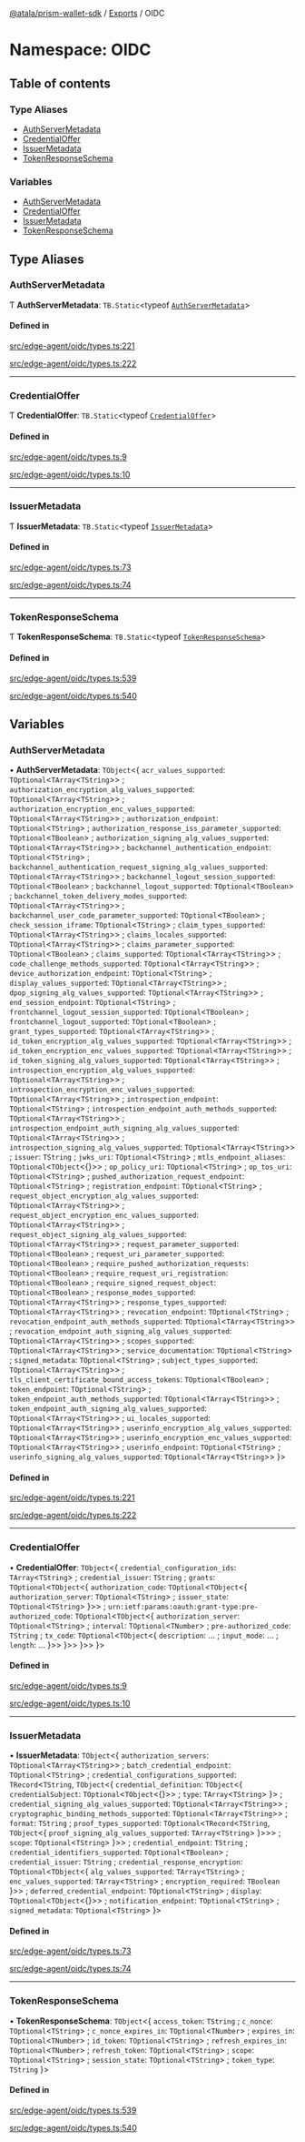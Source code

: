 [@atala/prism-wallet-sdk](../README.md) / [Exports](../modules.md) / OIDC

# Namespace: OIDC

## Table of contents

### Type Aliases

- [AuthServerMetadata](OIDC.md#authservermetadata)
- [CredentialOffer](OIDC.md#credentialoffer)
- [IssuerMetadata](OIDC.md#issuermetadata)
- [TokenResponseSchema](OIDC.md#tokenresponseschema)

### Variables

- [AuthServerMetadata](OIDC.md#authservermetadata-1)
- [CredentialOffer](OIDC.md#credentialoffer-1)
- [IssuerMetadata](OIDC.md#issuermetadata-1)
- [TokenResponseSchema](OIDC.md#tokenresponseschema-1)

## Type Aliases

### AuthServerMetadata

Ƭ **AuthServerMetadata**: `TB.Static`\<typeof [`AuthServerMetadata`](OIDC.md#authservermetadata-1)\>

#### Defined in

[src/edge-agent/oidc/types.ts:221](https://github.com/hyperledger/identus-edge-agent-sdk-ts/blob/2cdbf1ede368164be3dd56f3e362e76e94d48b48/src/edge-agent/oidc/types.ts#L221)

[src/edge-agent/oidc/types.ts:222](https://github.com/hyperledger/identus-edge-agent-sdk-ts/blob/2cdbf1ede368164be3dd56f3e362e76e94d48b48/src/edge-agent/oidc/types.ts#L222)

___

### CredentialOffer

Ƭ **CredentialOffer**: `TB.Static`\<typeof [`CredentialOffer`](OIDC.md#credentialoffer-1)\>

#### Defined in

[src/edge-agent/oidc/types.ts:9](https://github.com/hyperledger/identus-edge-agent-sdk-ts/blob/2cdbf1ede368164be3dd56f3e362e76e94d48b48/src/edge-agent/oidc/types.ts#L9)

[src/edge-agent/oidc/types.ts:10](https://github.com/hyperledger/identus-edge-agent-sdk-ts/blob/2cdbf1ede368164be3dd56f3e362e76e94d48b48/src/edge-agent/oidc/types.ts#L10)

___

### IssuerMetadata

Ƭ **IssuerMetadata**: `TB.Static`\<typeof [`IssuerMetadata`](OIDC.md#issuermetadata-1)\>

#### Defined in

[src/edge-agent/oidc/types.ts:73](https://github.com/hyperledger/identus-edge-agent-sdk-ts/blob/2cdbf1ede368164be3dd56f3e362e76e94d48b48/src/edge-agent/oidc/types.ts#L73)

[src/edge-agent/oidc/types.ts:74](https://github.com/hyperledger/identus-edge-agent-sdk-ts/blob/2cdbf1ede368164be3dd56f3e362e76e94d48b48/src/edge-agent/oidc/types.ts#L74)

___

### TokenResponseSchema

Ƭ **TokenResponseSchema**: `TB.Static`\<typeof [`TokenResponseSchema`](OIDC.md#tokenresponseschema-1)\>

#### Defined in

[src/edge-agent/oidc/types.ts:539](https://github.com/hyperledger/identus-edge-agent-sdk-ts/blob/2cdbf1ede368164be3dd56f3e362e76e94d48b48/src/edge-agent/oidc/types.ts#L539)

[src/edge-agent/oidc/types.ts:540](https://github.com/hyperledger/identus-edge-agent-sdk-ts/blob/2cdbf1ede368164be3dd56f3e362e76e94d48b48/src/edge-agent/oidc/types.ts#L540)

## Variables

### AuthServerMetadata

• **AuthServerMetadata**: `TObject`\<\{ `acr_values_supported`: `TOptional`\<`TArray`\<`TString`\>\> ; `authorization_encryption_alg_values_supported`: `TOptional`\<`TArray`\<`TString`\>\> ; `authorization_encryption_enc_values_supported`: `TOptional`\<`TArray`\<`TString`\>\> ; `authorization_endpoint`: `TOptional`\<`TString`\> ; `authorization_response_iss_parameter_supported`: `TOptional`\<`TBoolean`\> ; `authorization_signing_alg_values_supported`: `TOptional`\<`TArray`\<`TString`\>\> ; `backchannel_authentication_endpoint`: `TOptional`\<`TString`\> ; `backchannel_authentication_request_signing_alg_values_supported`: `TOptional`\<`TArray`\<`TString`\>\> ; `backchannel_logout_session_supported`: `TOptional`\<`TBoolean`\> ; `backchannel_logout_supported`: `TOptional`\<`TBoolean`\> ; `backchannel_token_delivery_modes_supported`: `TOptional`\<`TArray`\<`TString`\>\> ; `backchannel_user_code_parameter_supported`: `TOptional`\<`TBoolean`\> ; `check_session_iframe`: `TOptional`\<`TString`\> ; `claim_types_supported`: `TOptional`\<`TArray`\<`TString`\>\> ; `claims_locales_supported`: `TOptional`\<`TArray`\<`TString`\>\> ; `claims_parameter_supported`: `TOptional`\<`TBoolean`\> ; `claims_supported`: `TOptional`\<`TArray`\<`TString`\>\> ; `code_challenge_methods_supported`: `TOptional`\<`TArray`\<`TString`\>\> ; `device_authorization_endpoint`: `TOptional`\<`TString`\> ; `display_values_supported`: `TOptional`\<`TArray`\<`TString`\>\> ; `dpop_signing_alg_values_supported`: `TOptional`\<`TArray`\<`TString`\>\> ; `end_session_endpoint`: `TOptional`\<`TString`\> ; `frontchannel_logout_session_supported`: `TOptional`\<`TBoolean`\> ; `frontchannel_logout_supported`: `TOptional`\<`TBoolean`\> ; `grant_types_supported`: `TOptional`\<`TArray`\<`TString`\>\> ; `id_token_encryption_alg_values_supported`: `TOptional`\<`TArray`\<`TString`\>\> ; `id_token_encryption_enc_values_supported`: `TOptional`\<`TArray`\<`TString`\>\> ; `id_token_signing_alg_values_supported`: `TOptional`\<`TArray`\<`TString`\>\> ; `introspection_encryption_alg_values_supported`: `TOptional`\<`TArray`\<`TString`\>\> ; `introspection_encryption_enc_values_supported`: `TOptional`\<`TArray`\<`TString`\>\> ; `introspection_endpoint`: `TOptional`\<`TString`\> ; `introspection_endpoint_auth_methods_supported`: `TOptional`\<`TArray`\<`TString`\>\> ; `introspection_endpoint_auth_signing_alg_values_supported`: `TOptional`\<`TArray`\<`TString`\>\> ; `introspection_signing_alg_values_supported`: `TOptional`\<`TArray`\<`TString`\>\> ; `issuer`: `TString` ; `jwks_uri`: `TOptional`\<`TString`\> ; `mtls_endpoint_aliases`: `TOptional`\<`TObject`\<{}\>\> ; `op_policy_uri`: `TOptional`\<`TString`\> ; `op_tos_uri`: `TOptional`\<`TString`\> ; `pushed_authorization_request_endpoint`: `TOptional`\<`TString`\> ; `registration_endpoint`: `TOptional`\<`TString`\> ; `request_object_encryption_alg_values_supported`: `TOptional`\<`TArray`\<`TString`\>\> ; `request_object_encryption_enc_values_supported`: `TOptional`\<`TArray`\<`TString`\>\> ; `request_object_signing_alg_values_supported`: `TOptional`\<`TArray`\<`TString`\>\> ; `request_parameter_supported`: `TOptional`\<`TBoolean`\> ; `request_uri_parameter_supported`: `TOptional`\<`TBoolean`\> ; `require_pushed_authorization_requests`: `TOptional`\<`TBoolean`\> ; `require_request_uri_registration`: `TOptional`\<`TBoolean`\> ; `require_signed_request_object`: `TOptional`\<`TBoolean`\> ; `response_modes_supported`: `TOptional`\<`TArray`\<`TString`\>\> ; `response_types_supported`: `TOptional`\<`TArray`\<`TString`\>\> ; `revocation_endpoint`: `TOptional`\<`TString`\> ; `revocation_endpoint_auth_methods_supported`: `TOptional`\<`TArray`\<`TString`\>\> ; `revocation_endpoint_auth_signing_alg_values_supported`: `TOptional`\<`TArray`\<`TString`\>\> ; `scopes_supported`: `TOptional`\<`TArray`\<`TString`\>\> ; `service_documentation`: `TOptional`\<`TString`\> ; `signed_metadata`: `TOptional`\<`TString`\> ; `subject_types_supported`: `TOptional`\<`TArray`\<`TString`\>\> ; `tls_client_certificate_bound_access_tokens`: `TOptional`\<`TBoolean`\> ; `token_endpoint`: `TOptional`\<`TString`\> ; `token_endpoint_auth_methods_supported`: `TOptional`\<`TArray`\<`TString`\>\> ; `token_endpoint_auth_signing_alg_values_supported`: `TOptional`\<`TArray`\<`TString`\>\> ; `ui_locales_supported`: `TOptional`\<`TArray`\<`TString`\>\> ; `userinfo_encryption_alg_values_supported`: `TOptional`\<`TArray`\<`TString`\>\> ; `userinfo_encryption_enc_values_supported`: `TOptional`\<`TArray`\<`TString`\>\> ; `userinfo_endpoint`: `TOptional`\<`TString`\> ; `userinfo_signing_alg_values_supported`: `TOptional`\<`TArray`\<`TString`\>\>  }\>

#### Defined in

[src/edge-agent/oidc/types.ts:221](https://github.com/hyperledger/identus-edge-agent-sdk-ts/blob/2cdbf1ede368164be3dd56f3e362e76e94d48b48/src/edge-agent/oidc/types.ts#L221)

[src/edge-agent/oidc/types.ts:222](https://github.com/hyperledger/identus-edge-agent-sdk-ts/blob/2cdbf1ede368164be3dd56f3e362e76e94d48b48/src/edge-agent/oidc/types.ts#L222)

___

### CredentialOffer

• **CredentialOffer**: `TObject`\<\{ `credential_configuration_ids`: `TArray`\<`TString`\> ; `credential_issuer`: `TString` ; `grants`: `TOptional`\<`TObject`\<\{ `authorization_code`: `TOptional`\<`TObject`\<\{ `authorization_server`: `TOptional`\<`TString`\> ; `issuer_state`: `TOptional`\<`TString`\>  }\>\> ; `urn:ietf:params:oauth:grant-type:pre-authorized_code`: `TOptional`\<`TObject`\<\{ `authorization_server`: `TOptional`\<`TString`\> ; `interval`: `TOptional`\<`TNumber`\> ; `pre-authorized_code`: `TString` ; `tx_code`: `TOptional`\<`TObject`\<\{ `description`: ... ; `input_mode`: ... ; `length`: ...  }\>\>  }\>\>  }\>\>  }\>

#### Defined in

[src/edge-agent/oidc/types.ts:9](https://github.com/hyperledger/identus-edge-agent-sdk-ts/blob/2cdbf1ede368164be3dd56f3e362e76e94d48b48/src/edge-agent/oidc/types.ts#L9)

[src/edge-agent/oidc/types.ts:10](https://github.com/hyperledger/identus-edge-agent-sdk-ts/blob/2cdbf1ede368164be3dd56f3e362e76e94d48b48/src/edge-agent/oidc/types.ts#L10)

___

### IssuerMetadata

• **IssuerMetadata**: `TObject`\<\{ `authorization_servers`: `TOptional`\<`TArray`\<`TString`\>\> ; `batch_credential_endpoint`: `TOptional`\<`TString`\> ; `credential_configurations_supported`: `TRecord`\<`TString`, `TObject`\<\{ `credential_definition`: `TObject`\<\{ `credentialSubject`: `TOptional`\<`TObject`\<{}\>\> ; `type`: `TArray`\<`TString`\>  }\> ; `credential_signing_alg_values_supported`: `TOptional`\<`TArray`\<`TString`\>\> ; `cryptographic_binding_methods_supported`: `TOptional`\<`TArray`\<`TString`\>\> ; `format`: `TString` ; `proof_types_supported`: `TOptional`\<`TRecord`\<`TString`, `TObject`\<\{ `proof_signing_alg_values_supported`: `TArray`\<`TString`\>  }\>\>\> ; `scope`: `TOptional`\<`TString`\>  }\>\> ; `credential_endpoint`: `TString` ; `credential_identifiers_supported`: `TOptional`\<`TBoolean`\> ; `credential_issuer`: `TString` ; `credential_response_encryption`: `TOptional`\<`TObject`\<\{ `alg_values_supported`: `TArray`\<`TString`\> ; `enc_values_supported`: `TArray`\<`TString`\> ; `encryption_required`: `TBoolean`  }\>\> ; `deferred_credential_endpoint`: `TOptional`\<`TString`\> ; `display`: `TOptional`\<`TObject`\<{}\>\> ; `notification_endpoint`: `TOptional`\<`TString`\> ; `signed_metadata`: `TOptional`\<`TString`\>  }\>

#### Defined in

[src/edge-agent/oidc/types.ts:73](https://github.com/hyperledger/identus-edge-agent-sdk-ts/blob/2cdbf1ede368164be3dd56f3e362e76e94d48b48/src/edge-agent/oidc/types.ts#L73)

[src/edge-agent/oidc/types.ts:74](https://github.com/hyperledger/identus-edge-agent-sdk-ts/blob/2cdbf1ede368164be3dd56f3e362e76e94d48b48/src/edge-agent/oidc/types.ts#L74)

___

### TokenResponseSchema

• **TokenResponseSchema**: `TObject`\<\{ `access_token`: `TString` ; `c_nonce`: `TOptional`\<`TString`\> ; `c_nonce_expires_in`: `TOptional`\<`TNumber`\> ; `expires_in`: `TOptional`\<`TNumber`\> ; `id_token`: `TOptional`\<`TString`\> ; `refresh_expires_in`: `TOptional`\<`TNumber`\> ; `refresh_token`: `TOptional`\<`TString`\> ; `scope`: `TOptional`\<`TString`\> ; `session_state`: `TOptional`\<`TString`\> ; `token_type`: `TString`  }\>

#### Defined in

[src/edge-agent/oidc/types.ts:539](https://github.com/hyperledger/identus-edge-agent-sdk-ts/blob/2cdbf1ede368164be3dd56f3e362e76e94d48b48/src/edge-agent/oidc/types.ts#L539)

[src/edge-agent/oidc/types.ts:540](https://github.com/hyperledger/identus-edge-agent-sdk-ts/blob/2cdbf1ede368164be3dd56f3e362e76e94d48b48/src/edge-agent/oidc/types.ts#L540)

